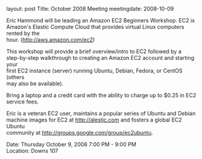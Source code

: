 layout: post
Title: October 2008 Meeting
meetingdate: 2008-10-09

Eric Hammond will be leading an Amazon EC2 Beginners Workshop. EC2 is Amazon's 
Elastic Compute Cloud that provides virtual Linux computers rented by the      
hour. (http://aws.amazon.com/ec2)                                              
                                                                             
This workshop will provide a brief overview/intro to EC2 followed by a         
step-by-step walkthrough to creating an Amazon EC2 account and starting your   
first EC2 instance (server) running Ubuntu, Debian, Fedora, or CentOS (others  
may also be available).                                                        
                                                                             
Bring a laptop and a credit card with the ability to charge up to $0.25 in EC2 
service fees.                                                                  
                                                                             
Eric is a veteran EC2 user, maintains a popular series of Ubuntu and Debian    
machine images for EC2 at http://alestic.com and fosters a global EC2 Ubuntu   
community at http://groups.google.com/group/ec2ubuntu.                         
                                                                             
Date: Thursday October 9, 2008 7:00 PM - 9:00 PM                                 
Location: Downs 107                                         

